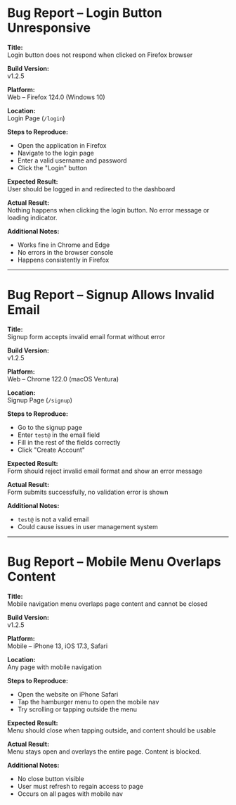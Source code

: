 # Bug Report – Login Button Unresponsive

**Title:**  
Login button does not respond when clicked on Firefox browser

**Build Version:**  
v1.2.5

**Platform:**  
Web – Firefox 124.0 (Windows 10)

**Location:**  
Login Page (`/login`)

**Steps to Reproduce:**  
- Open the application in Firefox
- Navigate to the login page
- Enter a valid username and password
- Click the "Login" button  

**Expected Result:**  
User should be logged in and redirected to the dashboard  

**Actual Result:**  
Nothing happens when clicking the login button. No error message or loading indicator.  

**Additional Notes:**  
- Works fine in Chrome and Edge  
- No errors in the browser console  
- Happens consistently in Firefox

---

# Bug Report – Signup Allows Invalid Email

**Title:**  
Signup form accepts invalid email format without error

**Build Version:**  
v1.2.5

**Platform:**  
Web – Chrome 122.0 (macOS Ventura)

**Location:**  
Signup Page (`/signup`)

**Steps to Reproduce:**  
- Go to the signup page
- Enter `test@` in the email field
- Fill in the rest of the fields correctly
- Click "Create Account"  

**Expected Result:**  
Form should reject invalid email format and show an error message  

**Actual Result:**  
Form submits successfully, no validation error is shown  

**Additional Notes:**  
- `test@` is not a valid email  
- Could cause issues in user management system

---

# Bug Report – Mobile Menu Overlaps Content

**Title:**  
Mobile navigation menu overlaps page content and cannot be closed

**Build Version:**  
v1.2.5

**Platform:**  
Mobile – iPhone 13, iOS 17.3, Safari

**Location:**  
Any page with mobile navigation

**Steps to Reproduce:**  
- Open the website on iPhone Safari
- Tap the hamburger menu to open the mobile nav
- Try scrolling or tapping outside the menu  

**Expected Result:**  
Menu should close when tapping outside, and content should be usable  

**Actual Result:**  
Menu stays open and overlays the entire page. Content is blocked.  

**Additional Notes:**  
- No close button visible  
- User must refresh to regain access to page  
- Occurs on all pages with mobile nav
